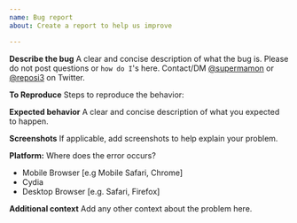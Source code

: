 ```yaml
---
name: Bug report
about: Create a report to help us improve

---
```


**Describe the bug**
A clear and concise description of what the bug is.
Please do not post questions or `how do I`'s here. Contact/DM [@supermamon](http://twitter.com/supermamon) or [@reposi3](https://twitter.com/reposi3) on Twitter.

**To Reproduce**
Steps to reproduce the behavior:

**Expected behavior**
A clear and concise description of what you expected to happen.

**Screenshots**
If applicable, add screenshots to help explain your problem.

**Platform:**
Where does the error occurs?
 - Mobile Browser [e.g Mobile Safari, Chrome]
 - Cydia
 - Desktop Browser [e.g. Safari, Firefox]

**Additional context**
Add any other context about the problem here.
